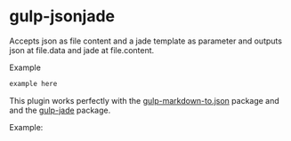 # gulp-jsonjade
Accepts json as file content and a jade template as parameter and outputs json at file.data and jade at file.content.

Example
```javascript
example here
```

This plugin works perfectly with the  [gulp-markdown-to.json](https://www.npmjs.com/package/gulp-markdown-to-json) package and and the [gulp-jade](https://www.npmjs.com/package/gulp-jade) package.

Example:
